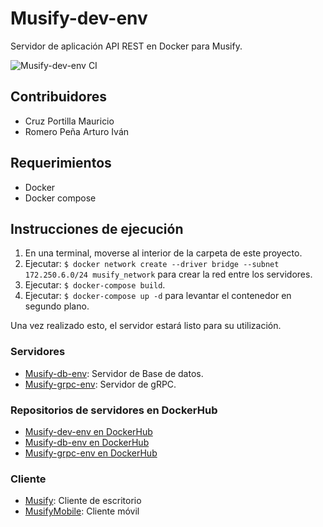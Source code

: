 # Musify-dev-env
Servidor de aplicación API REST en Docker para Musify.

![Musify-dev-env CI](https://github.com/MauricioPortilla/Musify-dev-env/workflows/Musify-dev-env%20CI/badge.svg?branch=master)

## Contribuidores
- Cruz Portilla Mauricio
- Romero Peña Arturo Iván

## Requerimientos
- Docker
- Docker compose

## Instrucciones de ejecución
1. En una terminal, moverse al interior de la carpeta de este proyecto.
2. Ejecutar: `$ docker network create --driver bridge --subnet 172.250.6.0/24 musify_network` para crear la red entre los servidores.
3. Ejecutar: `$ docker-compose build`.
4. Ejecutar: `$ docker-compose up -d` para levantar el contenedor en segundo plano.

Una vez realizado esto, el servidor estará listo para su utilización.

### Servidores
- <a href="https://github.com/MauricioPortilla/Musify-db-env">Musify-db-env</a>: Servidor de Base de datos.
- <a href="https://github.com/MauricioPortilla/Musify-grpc-env">Musify-grpc-env</a>: Servidor de gRPC.

### Repositorios de servidores en DockerHub
- <a href="https://hub.docker.com/r/mauricioportilla/musify-dev-env">Musify-dev-env en DockerHub</a>
- <a href="https://hub.docker.com/r/mauricioportilla/musify-db-env">Musify-db-env en DockerHub</a>
- <a href="https://hub.docker.com/r/mauricioportilla/musify-grpc-env">Musify-grpc-env en DockerHub</a>

### Cliente
- <a href="https://github.com/MauricioPortilla/Musify">Musify</a>: Cliente de escritorio
- <a href="https://github.com/MauricioPortilla/MusifyMobile">MusifyMobile</a>: Cliente móvil

